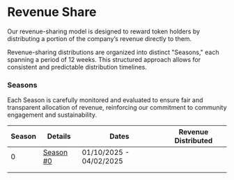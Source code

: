 # Revenue Share

Our revenue-sharing model is designed to reward token holders by distributing a portion of the company’s revenue directly to them.&#x20;

Revenue-sharing distributions are organized into distinct "Seasons," each spanning a period of 12 weeks. This structured approach allows for consistent and predictable distribution timelines.

### Seasons

Each Season is carefully monitored and evaluated to ensure fair and transparent allocation of revenue, reinforcing our commitment to community engagement and sustainability.

| Season | Details                                                                                                                                       | Dates                   | Revenue Distributed |
| ------ | --------------------------------------------------------------------------------------------------------------------------------------------- | ----------------------- | ------------------- |
| 0      | [Season #0](https://app.gitbook.com/o/30ClHp9O6VAXLrztYEEa/s/nXPewweAk5R1HSmIwUKU/\~/changes/38/work-token/tokenomics/revenue-share/season-0) | 01/10/2025 - 04/02/2025 |                     |
|        |                                                                                                                                               |                         |                     |
|        |                                                                                                                                               |                         |                     |



